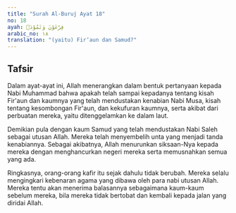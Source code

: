 ```yaml
---
title: "Surah Al-Buruj Ayat 18"
no: 18
ayah: فِرْعَوْنَ وَثَمُوْدَۗ 
arabic_no: ١٨
translation: "(yaitu) Fir‘aun dan Samud?"
---
```


## Tafsir

Dalam ayat-ayat ini, Allah menerangkan dalam bentuk pertanyaan kepada Nabi Muhammad bahwa apakah telah sampai kepadanya tentang kisah Fir'aun dan kaumnya yang telah mendustakan kenabian Nabi Musa, kisah tentang kesombongan Fir'aun, dan kekufuran kaumnya, serta akibat dari perbuatan mereka, yaitu ditenggelamkan ke dalam laut.

Demikian pula dengan kaum Samud yang telah mendustakan Nabi Saleh sebagai utusan Allah. Mereka telah menyembelih unta yang menjadi tanda kenabiannya. Sebagai akibatnya, Allah menurunkan siksaan-Nya kepada mereka dengan menghancurkan negeri mereka serta memusnahkan semua yang ada.

Ringkasnya, orang-orang kafir itu sejak dahulu tidak berubah. Mereka selalu mengingkari kebenaran agama yang dibawa oleh para nabi utusan Allah. Mereka tentu akan menerima balasannya sebagaimana kaum-kaum sebelum mereka, bila mereka tidak bertobat dan kembali kepada jalan yang diridai Allah.